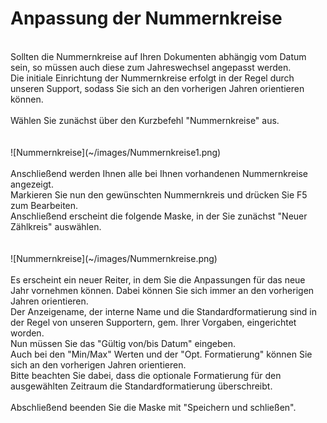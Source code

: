 # Anpassung der Nummernkreise
<br />
Sollten die Nummernkreise auf Ihren Dokumenten abhängig vom Datum sein, so müssen auch diese zum Jahreswechsel angepasst werden.<br />
Die initiale Einrichtung der Nummernkreise erfolgt in der Regel durch unseren Support, sodass Sie sich an den vorherigen Jahren orientieren können.<br />
<br />
Wählen Sie zunächst über den Kurzbefehl "Nummernkreise" aus.<br />
<br />
<br />
![Nummernkreise](~/images/Nummernkreise1.png)
<br />
<br />
Anschließend werden Ihnen alle bei Ihnen vorhandenen Nummernkreise angezeigt.<br />
Markieren Sie nun den gewünschten Nummernkreis und drücken Sie F5 zum Bearbeiten.<br />
Anschließend erscheint die folgende Maske, in der Sie zunächst "Neuer Zählkreis" auswählen.<br />
<br />
<br />
![Nummernkreise](~/images/Nummernkreise.png)
<br />
<br />
Es erscheint ein neuer Reiter, in dem Sie die Anpassungen für das neue Jahr vornehmen können. Dabei können Sie sich immer an den vorherigen Jahren orientieren.<br />
Der Anzeigename, der interne Name und die Standardformatierung sind in der Regel von unseren Supportern, gem. Ihrer Vorgaben, eingerichtet worden.<br />
Nun müssen Sie das "Gültig von/bis Datum" eingeben.<br />
Auch bei den "Min/Max" Werten und der "Opt. Formatierung" können Sie sich an den vorherigen Jahren orientieren.<br />
Bitte beachten Sie dabei, dass die optionale Formatierung für den ausgewählten Zeitraum die Standardformatierung überschreibt.<br />
<br />
Abschließend beenden Sie die Maske mit "Speichern und schließen".
